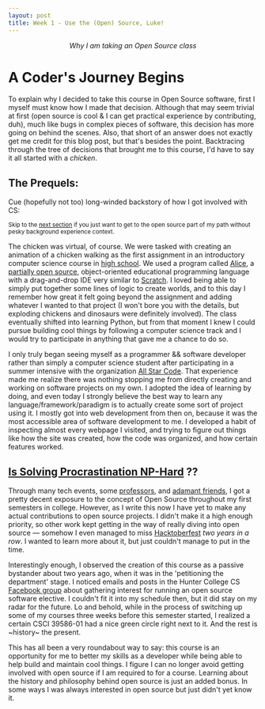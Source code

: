 ```yaml
---
layout: post
title: Week 1 - Use the (Open) Source, Luke! 
---
```


<p align="center"> <em>Why I am taking an Open Source class</em></p>

# A Coder's Journey Begins
  
To explain why I decided to take this course in Open Source software, first I myself must know how I made that decision. Although that may seem trivial at first (open source is cool & I can get practical experience by contributing, duh), much like bugs in complex pieces of software, this decision has more going on behind the scenes. Also, that short of an answer does not exactly get me credit for this blog post, but that's besides the point. Backtracing through the tree of decisions that brought me to this course, I'd have to say it all started with a *chicken*. 

## The Prequels:
Cue (hopefully not too) long-winded backstory of how I got involved with CS:

<sub>Skip to the [next section](#procrastinating-open-source) if you just want to get to the open source part of my path without pesky background experience context.<sub>

The chicken was virtual, of course. We were tasked with creating an animation of a chicken walking as the first assignment in an introductory computer science course in [high school](https://bxscience.edu/). We used a program called [Alice](https://www.alice.org/), a [partially open source](https://en.wikipedia.org/wiki/Alice_(software)), object-oriented educational programming language with a drag-and-drop IDE very similar to [Scratch](https://scratch.mit.edu/). I loved being able to simply put together some lines of logic to create worlds, and to this day I remember how great it felt going beyond the assignment and adding whatever I wanted to that project (I won't bore you with the details, but exploding chickens and dinosaurs were definitely involved). The class eventually shifted into learning Python, but from that moment I knew I could pursue building cool things by following a computer science track and I would try to participate in anything that gave me a chance to do so.

I only truly began seeing myself as a programmer && software developer rather than simply a computer science student after participating in a summer intensive with the organization [All Star Code](https://www.allstarcode.org/). That experience made me realize there was nothing stopping me from directly creating and working on software projects on my own. I adopted the idea of learning by doing, and even today I strongly believe the best way to learn any language/framework/paradigm is to actually create some sort of project using it. I mostly got into web development from then on, because it was the most accessible area of software development to me. I developed a habit of inspecting almost every webpage I visited, and trying to figure out things like how the site was created, how the code was organized, and how certain features worked.

## [Is Solving Procrastination NP-Hard](#procrastinating-open-source) ??

Through many tech events, some [professors](https://cestlaz.github.io/), and [adamant friends](https://github.com/rvente), I got a pretty decent exposure to the concept of Open Source throughout my first semesters in college. However, as I write this now I have yet to make any actual contributions to open source projects. I didn't make it a high enough priority, so other work kept getting in the way of really diving into open source &mdash; somehow I even managed to miss [Hacktoberfest](https://hacktoberfest.digitalocean.com/) *two years in a row*. I wanted to learn more about it, but just couldn't manage to put in the time.

Interestingly enough, I observed the creation of this course as a passive bystander about two years ago, when it was in the 'petitioning the department' stage. I noticed emails and posts in the Hunter College CS [Facebook group](https://www.facebook.com/groups/huntercs/) about gathering interest for running an open source software elective. I couldn't fit it into my schedule then, but it did stay on my radar for the future. Lo and behold, while in the process of switching up some of my courses three weeks before this semester started, I realized a certain CSCI 39586-01 had a nice green circle right next to it. And the rest is ~history~ the present. 

This has all been a very roundabout way to say: this course is an opportunity for me to better my skills as a developer while being able to help build and maintain cool things. I figure I can no longer avoid getting involved with open source if I am required to for a course. Learning about the history and philosophy behind open source is just an added bonus. In some ways I was always interested in open source but just didn't yet know it. 







